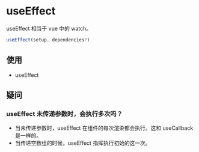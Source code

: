 # useEffect
useEffect 相当于 vue 中的 watch。
```javascript
useEffect(setup, dependencies?)
```
## 使用
- useEffect 
## 疑问
### useEffect 未传递参数时，会执行多次吗？
- 当未传递参数时，useEffect 在组件的每次渲染都会执行。这和 useCallback 是一样的。
- 当传递空数组的时候，useEffect 指挥执行初始的这一次。
